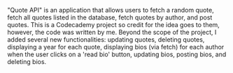 "Quote API" is an application that allows users to fetch a random quote, fetch all quotes listed in the database, fetch quotes by author, and post quotes. This is a Codecademy project so credit for the idea goes to them, however, the code was written by me. Beyond the scope of the project, I added several new functionalities: updating quotes, deleting quotes, displaying a year for each quote, displaying bios (via fetch) for each author when the user clicks on a 'read bio' button, updating bios, posting bios, and deleting bios.
